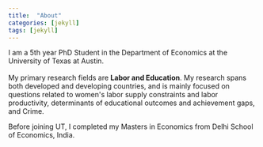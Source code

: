 ```yaml
---
title:  "About"
categories: [jekyll]
tags: [jekyll]
---
```

I am a 5th year PhD Student in the Department of Economics at the University of Texas at Austin. <br/> <br/>
My primary research fields are <strong>Labor and Education</strong>.  My research spans both developed and developing countries, and is mainly focused on questions related to women's labor supply constraints and labor productivity, determinants of educational outcomes and achievement gaps, and Crime.

Before joining UT, I completed my Masters in Economics from Delhi School of Economics, India. 
